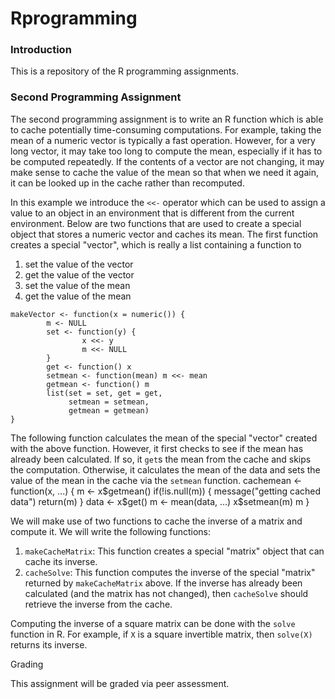 Rprogramming
============
### Introduction

This is a repository of the R programming assignments. 

### Second Programming Assignment

The second programming assignment is to write an R function which is able to 
cache potentially time-consuming computations. For example, taking the mean 
of a numeric vector is typically a fast operation. However, for a very long 
vector, it may take too long to compute the mean, especially if it has to be 
computed repeatedly. If the contents of a vector are not changing, it may make
sense to cache the value of the mean so that when we need it again, it can be 
looked up in the cache rather than recomputed. 

In this example we introduce the `<<-` operator which can be used to assign 
a value to an object in an environment that is different from the current 
environment. Below are two functions that are used to create a special object 
that stores a numeric vector and caches its mean. The first function creates a 
special "vector", which is really a list containing a function to 
1.  set the value of the vector
2.  get the value of the vector
3.  set the value of the mean
4.  get the value of the mean
<!-- -->
    makeVector <- function(x = numeric()) {
            m <- NULL
            set <- function(y) {
                    x <<- y
                    m <<- NULL
            }
            get <- function() x
            setmean <- function(mean) m <<- mean
            getmean <- function() m
            list(set = set, get = get,
                 setmean = setmean,
                 getmean = getmean)
    }
The following function calculates the mean of the special "vector"
created with the above function. However, it first checks to see if the
mean has already been calculated. If so, it `get`s the mean from the
cache and skips the computation. Otherwise, it calculates the mean of
the data and sets the value of the mean in the cache via the `setmean`
function.
    cachemean <- function(x, ...) {
            m <- x$getmean()
            if(!is.null(m)) {
                    message("getting cached data")
                    return(m)
            }
            data <- x$get()
            m <- mean(data, ...)
            x$setmean(m)
            m
    }

We will make use of two functions to cache the inverse of a matrix and compute it. 
We will write the following functions:
1.  `makeCacheMatrix`: This function creates a special "matrix" object
    that can cache its inverse.
2.  `cacheSolve`: This function computes the inverse of the special
    "matrix" returned by `makeCacheMatrix` above. If the inverse has
    already been calculated (and the matrix has not changed), then
    `cacheSolve` should retrieve the inverse from the cache.

Computing the inverse of a square matrix can be done with the `solve`
function in R. For example, if `X` is a square invertible matrix, then
`solve(X)` returns its inverse.

Grading

This assignment will be graded via peer assessment.
